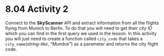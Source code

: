 # 8.04 Activity 2

Connect to the **SkyScanner** API and extract information from all the flights flying from Munich to Berlin. To do that you will need to get their _city ID_ which you can find in the first query we used in the lesson. In this activity you will just need to create a function called `city_code` that takes a `city_name`(_string-like_, _"Mumbai"_) as a parameter and returns the city flight code.
